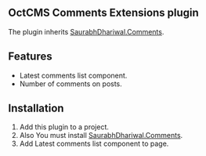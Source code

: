 **OctCMS Comments Extensions plugin**
----------
The plugin inherits [SaurabhDhariwal.Comments](https://octobercms.com/plugin/saurabhdhariwal-comments).

**Features**
----------
 - Latest comments list component.
 - Number of comments on posts.

**Installation**
----------
 1. Add this plugin to a project.
 2. Also You must install [SaurabhDhariwal.Comments](https://octobercms.com/plugin/saurabhdhariwal-comments).
 3. Add Latest comments list component to page.

